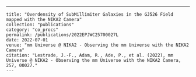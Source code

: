 ---
    title: "Overdensity of SubMillimiter Galaxies in the GJ526 Field mapped with the NIKA2 Camera"
    collection: "publications"
    category: "co_procs"
    permalink: /publications/2022EPJWC25700027L
    date: 2022-07-01
    venue: "mm Universe @ NIKA2 - Observing the mm Universe with the NIKA2 Camera"
    citation: "Lestrade, J.-F., Adam, R., Ade, P., et al. (2022), mm Universe @ NIKA2 - Observing the mm Universe with the NIKA2 Camera, 257, 00027."
    ---